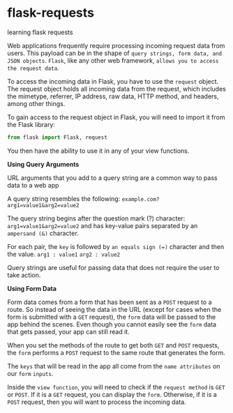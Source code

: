 # flask-requests
learning flask requests

Web applications frequently require processing incoming request data from users. This payload can be in the shape of `query strings, form data, and JSON objects`. 
`Flask`, like any other web framework, `allows you to access the request data`.

To access the incoming data in Flask, you have to use the `request` object. The request object holds all incoming data from the request, which includes 
the mimetype, referrer, IP address, raw data, HTTP method, and headers, among other things.

To gain access to the request object in Flask, you will need to import it from the Flask library:
```python
from flask import Flask, request
```
You then have the ability to use it in any of your view functions.

**Using Query Arguments**

URL arguments that you add to a query string are a common way to pass data to a web app

A query string resembles the following:
 `example.com?arg1=value1&arg2=value2`

The query string begins after the question mark (?) character:
`arg1=value1&arg2=value2`
and has key-value pairs separated by an `ampersand (&)` character.

For each pair, the `key` is followed by `an equals sign (=)` character and then the value.
`arg1 : value1`
`arg2 : value2`

Query strings are useful for passing data that does not require the user to take action.

**Using Form Data**

Form data comes from a form that has been sent as a `POST` request to a route. So instead of seeing the data in the URL (except for cases when the form is submitted with a `GET` request), the `form` data will be passed to the app behind the scenes. Even though you cannot easily see the `form` data that gets passed, your app can still read it.

When you set the methods of the route to get both `GET` and `POST` requests, the `form` performs a `POST` request to the same route that generates the form.

The `keys` that will be read in the app all come from the `name attributes` on our `form` `inputs`. 

Inside the `view function`, you will need to check if the `request method` is `GET` or `POST`. If it is a `GET` request, you can display the `form`. Otherwise, if it is a `POST` request, then you will want to process the incoming data.
